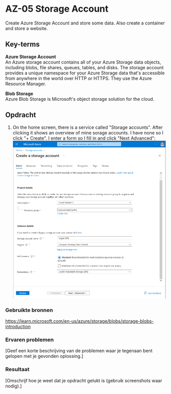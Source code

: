 # AZ-05 Storage Account
Create Azure Storage Account and store some data. Also create a container and store a website.  

## Key-terms
**Azure Storage Account**  
An Azure storage account contains all of your Azure Storage data objects, including blobs, file shares, queues, tables, and disks. The storage account provides a unique namespace for your Azure Storage data that's accessible from anywhere in the world over HTTP or HTTPS. They use the Azure Resource Manager.  

**Blob Storage**  
Azure Blob Storage is Microsoft's object storage solution for the cloud. 



## Opdracht  
1. On the home screen, there is a service called "Storage accounts". After clicking it shows an overview of mine sorage accounts. I have none so I click "+ Create". I enter a form so I fill in and click "Next Advanced":  
![](https://github.com/techgrounds/techgrounds-Rogier1978/blob/main/00_includes/05_Azure_1/AZ_05%20storage%20account%2001.png)  




### Gebruikte bronnen
https://learn.microsoft.com/en-us/azure/storage/blobs/storage-blobs-introduction

### Ervaren problemen
[Geef een korte beschrijving van de problemen waar je tegenaan bent gelopen met je gevonden oplossing.]

### Resultaat
[Omschrijf hoe je weet dat je opdracht gelukt is (gebruik screenshots waar nodig).]

